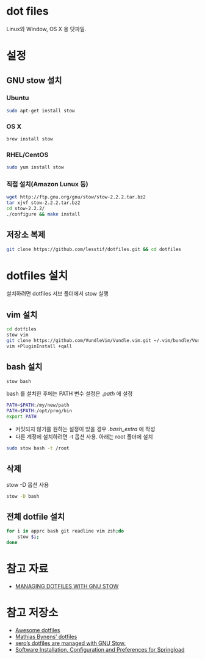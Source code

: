 # dot files

Linux와 Window, OS X 용 닷파일.

# 설정

## GNU stow 설치

### Ubuntu

```sh
sudo apt-get install stow
```

### OS X

```sh
brew install stow
```
    
### RHEL/CentOS

```sh
sudo yum install stow
```

### 직접 설치(Amazon Lunux 등)

```sh 
wget http://ftp.gnu.org/gnu/stow/stow-2.2.2.tar.bz2 
tar xjvf stow-2.2.2.tar.bz2 
cd stow-2.2.2/ 
./configure && make install
```

## 저장소 복제

```sh
git clone https://github.com/lesstif/dotfiles.git && cd dotfiles
```

# dotfiles 설치

설치하려면 dotfiles 서브 폴더에서 stow 실행

## vim 설치

```sh
cd dotfiles
stow vim
git clone https://github.com/VundleVim/Vundle.vim.git ~/.vim/bundle/Vundle.vim
vim +PluginInstall +qall
```

## bash 설치

```sh
stow bash
```

bash 를 설치한 후에는 PATH 변수 설정은 *.path* 에 설정 

```sh
PATH=$PATH:/my/new/path
PATH=$PATH:/opt/prog/bin
export PATH
```

- 커밋되지 않기를 원하는 설정이 있을 경우 *.bash_extra* 에 작성
- 다른 계정에 설치하려면 -t 옵션 사용. 아래는 root 폴더에 설치

```sh
sudo stow bash -t /root
```

## 삭제

stow -D 옵션 사용

```sh
stow -D bash
```

## 전체 dotfile 설치

```sh
for i in apprc bash git readline vim zsh;do
    stow $i;
done    
```

# 참고 자료
* [MANAGING DOTFILES WITH GNU STOW](https://taihen.org/managing-dotfiles-with-gnu-stow/)

# 참고 저장소

* [Awesome dotfiles](https://github.com/webpro/awesome-dotfiles)
* [Mathias Bynens’ dotfiles](https://github.com/mathiasbynens/dotfiles)
* [xero’s dotfiles are managed with GNU Stow.](https://github.com/xero/dotfiles)
* [Software Installation, Configuration and Preferences for Springload](https://github.com/springload/dotfiles)

